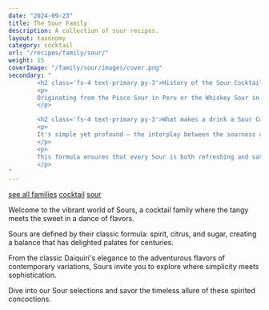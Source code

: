 ```yaml
---
date: "2024-09-23"
title: The Sour Family
description: A collection of sour recipes.
layout: taxonomy
category: cocktail
url: "/recipes/family/sour/"
weight: 15
coverImage: "/family/sour/images/cover.png"
secondary: "
        <h2 class='fs-4 text-primary py-3'>History of the Sour Cocktail</h2>
        <p>
        Originating from the Pisco Sour in Peru or the Whiskey Sour in America, these cocktails have a rich history dating back to the 19th century, embodying the art of mixology's fundamental principles.
        </p>

        <h2 class='fs-4 text-primary py-3'>What makes a drink a Sour Cocktail?</h2>
        <p>
        It's simple yet profound – the interplay between the sourness of lemon or lime and the sweetness of simple syrup, all anchored by a robust spirit. 
        </p>
        <p>
        This formula ensures that every Sour is both refreshing and satisfying, perfect for any occasion. 
        </p>
"
---
```


<a href="/recipes/family/" class="badge bg-success text-light text-decoration-none">see all families</a> 
<a href="/recipes/category/cocktail/" class="badge text-bg-primary text-decoration-none">cocktail</a> 
<a href="/recipes/family/sour/" class="badge text-bg-info text-decoration-none">sour</a> 


Welcome to the vibrant world of Sours, a cocktail family where the tangy meets the sweet in a dance of flavors. 

Sours are defined by their classic formula: spirit, citrus, and sugar, creating a balance that has delighted palates for centuries. 

From the classic Daiquiri's elegance to the adventurous flavors of contemporary variations, Sours invite you to explore where simplicity meets sophistication. 

Dive into our Sour selections and savor the timeless allure of these spirited concoctions.
